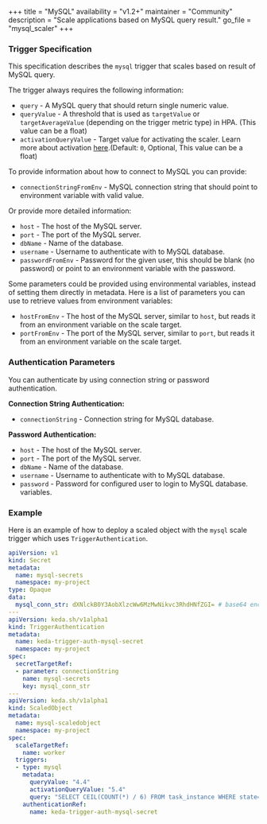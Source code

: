 +++
title = "MySQL"
availability = "v1.2+"
maintainer = "Community"
description = "Scale applications based on MySQL query result."
go_file = "mysql_scaler"
+++

### Trigger Specification

This specification describes the `mysql` trigger that scales based on result of MySQL query.

The trigger always requires the following information:

- `query` - A MySQL query that should return single numeric value.
- `queryValue` - A threshold that is used as `targetValue` or `targetAverageValue` (depending on the trigger metric type) in HPA. (This value can be a float)
- `activationQueryValue` - Target value for activating the scaler. Learn more about activation [here](./../concepts/scaling-deployments.md#activating-and-scaling-thresholds).(Default: `0`, Optional, This value can be a float)

To provide information about how to connect to MySQL you can provide:

- `connectionStringFromEnv` - MySQL connection string that should point to environment variable with valid value.

Or provide more detailed information:

- `host` - The host of the MySQL server.
- `port` - The port of the MySQL server.
- `dbName` - Name of the database.
- `username` - Username to authenticate with to MySQL database.
- `passwordFromEnv` - Password for the given user, this should be blank (no password) or point to an environment variable with the password.

Some parameters could be provided using environmental variables, instead of setting them directly in metadata. Here is a list of parameters you can use to retrieve values from environment variables:

- `hostFromEnv` - The host of the MySQL server, similar to `host`, but reads it from an environment variable on the scale target.
- `portFromEnv` - The port of the MySQL server, similar to `port`, but reads it from an environment variable on the scale target.

### Authentication Parameters

You can authenticate by using connection string or password authentication.

**Connection String Authentication:**

- `connectionString` - Connection string for MySQL database.

**Password Authentication:**

- `host` - The host of the MySQL server.
- `port` - The port of the MySQL server.
- `dbName` - Name of the database.
- `username` - Username to authenticate with to MySQL database.
- `password` - Password for configured user to login to MySQL database.
variables.

### Example

Here is an example of how to deploy a scaled object with the `mysql` scale trigger which uses `TriggerAuthentication`.

```yaml
apiVersion: v1
kind: Secret
metadata:
  name: mysql-secrets
  namespace: my-project
type: Opaque
data:
  mysql_conn_str: dXNlckB0Y3AobXlzcWw6MzMwNikvc3RhdHNfZGI= # base64 encoded value of mysql connectionString of format user@tcp(mysql:3306)/stats_db
---
apiVersion: keda.sh/v1alpha1
kind: TriggerAuthentication
metadata:
  name: keda-trigger-auth-mysql-secret
  namespace: my-project
spec:
  secretTargetRef:
  - parameter: connectionString
    name: mysql-secrets
    key: mysql_conn_str
---
apiVersion: keda.sh/v1alpha1
kind: ScaledObject
metadata:
  name: mysql-scaledobject
  namespace: my-project
spec:
  scaleTargetRef:
    name: worker
  triggers:
  - type: mysql
    metadata:
      queryValue: "4.4"
      activationQueryValue: "5.4"
      query: "SELECT CEIL(COUNT(*) / 6) FROM task_instance WHERE state='running' OR state='queued'"
    authenticationRef:
      name: keda-trigger-auth-mysql-secret
```
